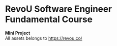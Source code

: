 # RevoU Software Engineer Fundamental Course
<b>Mini Project</b><br>
All assets belongs to https://revou.co/
